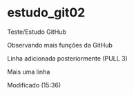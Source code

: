 # estudo_git02
Teste/Estudo GitHub

Observando mais funções da GitHub

Linha adicionada posteriormente (PULL 3)

Mais uma linha

Modificado (15:36)
